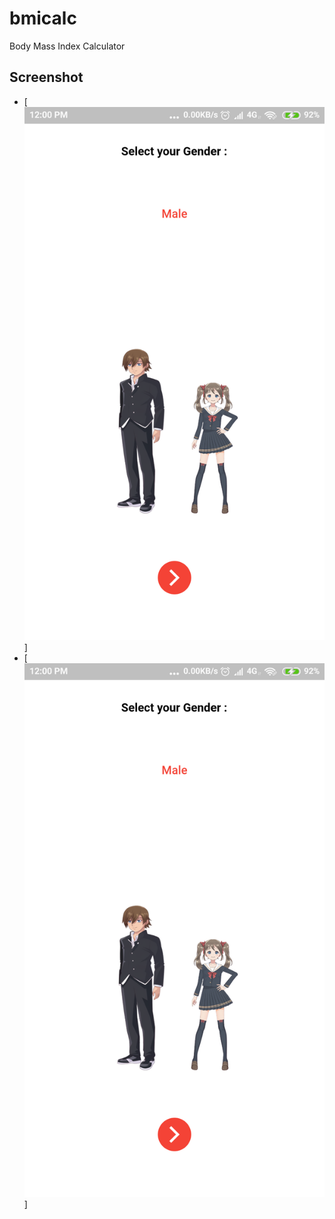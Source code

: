 # bmicalc
Body Mass Index Calculator

## Screenshot



- [![Screenshot](https://github.com/IzumiShaka-desu/bmicalc/raw/master/screenshot/Screenshot_2020-08-09-12-00-48-345_com.example.bmicalc.png)]
- [![Screenshot](https://github.com/IzumiShaka-desu/bmicalc/raw/master/screenshot/Screenshot_2020-08-09-12-00-48-345_com.example.bmicalc.png)]